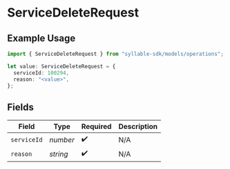 # ServiceDeleteRequest

## Example Usage

```typescript
import { ServiceDeleteRequest } from "syllable-sdk/models/operations";

let value: ServiceDeleteRequest = {
  serviceId: 100294,
  reason: "<value>",
};
```

## Fields

| Field              | Type               | Required           | Description        |
| ------------------ | ------------------ | ------------------ | ------------------ |
| `serviceId`        | *number*           | :heavy_check_mark: | N/A                |
| `reason`           | *string*           | :heavy_check_mark: | N/A                |